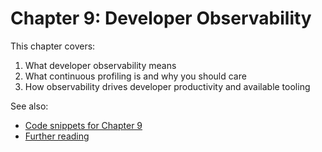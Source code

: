 # Chapter 9: Developer Observability

This chapter covers:

1. What developer observability means
1. What continuous profiling is and why you should care
1. How observability drives developer productivity and available tooling


See also:

* [Code snippets for Chapter 9](https://github.com/mhausenblas/o11y-in-action.cloud/tree/main/code/ch09)
* [Further reading](../further-reading)